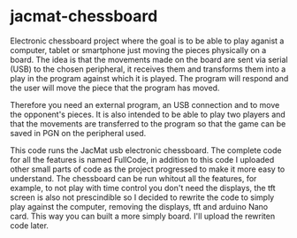 # jacmat-chessboard

Electronic chessboard project where the goal is to be able to play aganist a computer, tablet or smartphone 
just moving the pieces physically on a board.
The idea is that the movements made on the board are sent via serial (USB) to the chosen peripheral, 
it receives them and transforms them into a play in the program against which it is played. 
The program will respond and the user will move the piece that the program has moved.

Therefore you need an external program, an USB connection and to move the opponent's pieces. 
It is also intended to be able to play two players and that the movements are transferred to the program 
so that the game can be saved in PGN on the peripheral used.

This code runs the JacMat usb electronic chessboard. The complete code for all the features is named FullCode,
in addition to this code I uploaded other small parts of code as the project progressed to make it more easy
to understand. 
The chessboard can be run whitout all the features, for example, to not play with time control you don't need 
the displays, the tft screen is also not prescindible so I decided to rewrite the code to simply play against
the computer, removing the displays, tft and arduino Nano card. This way you can built a more simply board.
I'll upload the rewriten code later.

